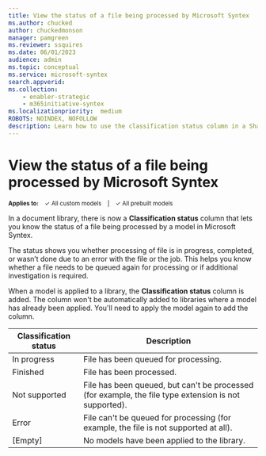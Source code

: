 ```yaml
---
title: View the status of a file being processed by Microsoft Syntex
ms.author: chucked
author: chuckedmonson
manager: pamgreen
ms.reviewer: ssquires
ms.date: 06/01/2023
audience: admin
ms.topic: conceptual
ms.service: microsoft-syntex
search.appverid: 
ms.collection: 
    - enabler-strategic
    - m365initiative-syntex
ms.localizationpriority:  medium
ROBOTS: NOINDEX, NOFOLLOW
description: Learn how to use the classification status column in a SharePoint document library with Microsoft Syntex.
---
```


# View the status of a file being processed by Microsoft Syntex

<sup>**Applies to:**  &ensp; &#10003; All custom models &ensp; | &ensp; &#10003; All prebuilt models</sup>

In a document library, there is now a **Classification status** column that lets you know the status of a file being processed by a model in Microsoft Syntex.

The status shows you whether processing of file is in progress, completed, or wasn’t done due to an error with the file or the job. This helps you know whether a file needs to be queued again for processing or if additional investigation is required.  

When a model is applied to a library, the **Classification status** column is added. The column won't be automatically added to libraries where a model has already been applied. You'll need to apply the model again to add the column.

| Classification status | Description |
| ------- | ------- 
| In progress | File has been queued for processing. |
| Finished | File has been processed. |
| Not supported | File has been queued, but can't be processed (for example, the file type extension is not supported). |
| Error | File can't be queued for processing (for example, the file is not supported at all). |
| [Empty] | No models have been applied to the library. |